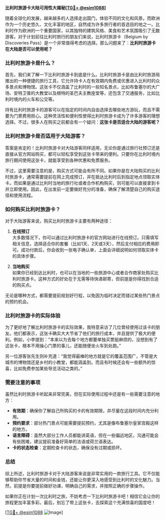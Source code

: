 **比利时旅游卡大陆可用性大揭秘[[TG💪+ @esim1088](https://t.me/s/esim1088)]**

随着全球化的发展，越来越多的人选择走出国门，体验不同的文化和风景。而欧洲作为一个历史悠久、文化丰富的地区，自然成为许多旅行者的首选目的地之一。比利时作为欧洲的一个重要国家，以其独特的建筑风格、美食和艺术氛围吸引了无数游客。对于计划前往比利时旅行的朋友们来说，比利时旅游卡（Belgium by Discoveries Pass）是一个非常值得考虑的选择。那么问题来了：**比利时旅游卡在大陆是否可以使用呢？**

### 比利时旅游卡是什么？

首先，我们来了解一下比利时旅游卡到底是什么。比利时旅游卡是由比利时旅游局推出的一种便捷的旅行工具，它允许持卡人在有效期内免费或优惠进入比利时的众多景点和博物馆。这张卡不仅涵盖了比利时的一些知名景点，比如布鲁塞尔的大广场、安特卫普的大教堂以及根特的圣巴夫主教座堂等，还包含了交通服务，比如比利时境内的火车和公交等。

持有比利时旅游卡的游客可以在指定的时间内自由选择去哪些地方游玩，而且不需要为门票费用担心。这种灵活性和便利性使得比利时旅游卡成为了许多游客的理想选择。不过，很多人在购买之前都会有一个疑问：**这张卡是否适合大陆的游客呢？**

### 比利时旅游卡是否适用于大陆游客？

答案是肯定的！比利时旅游卡对大陆游客同样适用，无论你是通过旅行社预订还是直接从官方网站购买，都可以轻松享受到这张卡带来的便利。只要你在比利时境内旅行期间使用这张卡，就能享受到各种优惠和免票服务。

不过，这里需要注意的是，购买方式可能会有所不同。如果你是在大陆购买的比利时旅游卡，通常需要提前在网上完成预订，并在抵达比利时后到指定地点领取实体卡。而如果是通过比利时当地的旅行社或者合作机构购买，则可能可以直接拿到卡并立即使用。因此，在出发前一定要做好充分的准备，确保了解清楚自己的购买途径和使用流程。

### 如何购买比利时旅游卡？

对于大陆游客来说，购买比利时旅游卡主要有两种途径：

1. **在线预订**  
   大多数情况下，你可以通过比利时旅游卡的官方网站进行在线预订。只需填写相关信息，选择适合你的套餐（比如1天、2天或3天），然后支付相应的费用即可。成功付款后，你会收到一张电子确认单，上面会详细说明如何领取实体卡的具体步骤。

2. **当地购买**  
   如果你已经到达比利时，也可以在当地的一些旅游中心或者合作商家处购买比利时旅游卡。这种方式的好处在于无需等待快递邮寄，但前提是你得找到合适的购买点。

无论是哪种方式，都需要提前规划好行程，以免因为临时决定而错过某些热门景点的预约机会。

### 比利时旅游卡的实际体验

为了更好地了解比利时旅游卡的实际效果，我特意采访了几位曾经使用过该卡的朋友。他们都表示，这张卡确实大大节省了他们的旅行成本，并且提供了极大的便利。例如，小李提到：“本来以为去每个地方都要单独买票挺麻烦的，没想到有了这张卡，根本不用操心门票的事儿，还能随便坐火车到处跑。”

另一位游客张先生则补充道：“我觉得最棒的地方就是它的覆盖范围广，不管是大城市的博物馆还是乡村的小教堂，都能涵盖到。而且有时候还会有一些额外的惊喜，比如免费参加某些导览活动之类的。”

### 需要注意的事项

虽然比利时旅游卡听起来非常完美，但在实际使用过程中还是有一些需要注意的地方：

- **有效期**：确保你了解自己所购买的卡的有效期限，并尽量在这段时间内充分利用。
- **预约要求**：部分热门景点可能需要提前预约，尤其是像布鲁塞尔皇家宫殿这样的地方。
- **语言障碍**：虽然大部分工作人员都能讲英语，但在一些偏远地区，沟通可能会有些困难，建议提前准备好简单的法语或荷兰语表达。
- **卡的状态检查**：定期检查卡的状态，确保没有过期或损坏。

### 总结

综上所述，比利时旅游卡对于大陆游客来说是非常实用的一款旅行工具。它不仅能够帮助你节省大量的时间和金钱，还能让你更深入地感受到比利时的文化魅力。当然，前提是你要提前做好功课，明确自己的需求，并按照正确的步骤操作。

如果你正在计划一次比利时之旅，不妨考虑一下比利时旅游卡吧！相信它会让你的旅程更加丰富多彩。最后，别忘了带上这张卡，去探索这个充满惊喜的国度吧！

[[TG💪+ @esim1088](https://t.me/s/esim1088) ![Image](https://i.postimg.cc/4NQfJmqS/Snipaste-2025-05-13-00-14-12.png)]